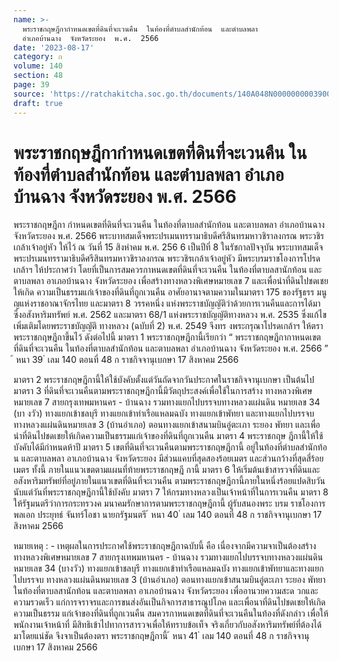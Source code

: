 ```yaml
---
name: >-
  พระราชกฤษฎีกากำหนดเขตที่ดินที่จะเวนคืน  ในท้องที่ตำบลสำนักท้อน  และตำบลพลา 
  อำเภอบ้านฉาง  จังหวัดระยอง  พ.ศ.  2566
date: '2023-08-17'
category: ก
volume: 140
section: 48
page: 39
source: 'https://ratchakitcha.soc.go.th/documents/140A048N0000000003900.pdf'
draft: true
---
```


# พระราชกฤษฎีกากำหนดเขตที่ดินที่จะเวนคืน  ในท้องที่ตำบลสำนักท้อน  และตำบลพลา  อำเภอบ้านฉาง  จังหวัดระยอง  พ.ศ.  2566

พระราชกฤษฎีกา กำหนดเขตที่ดินที่จะเวนคืน ในท้องที่ตาบลสำนักท้อน และตาบลพลา อำเภอบ้านฉาง จังหวัดระยอง พ.ศ. 2566 พระบาทสมเด็จพระปรเมนทรรามาธิบดีศรีสินทรมหาวชิราลงกรณ พระวชิรเกล้าเจ้าอยู่หัว ให้ไว้ ณ วันที่ 15 สิงหำคม พ.ศ. 256 6 เป็นปีที่ 8 ในรัชกาลปัจจุบัน พระบาทสมเด็จพระปรเมนทรรามาธิบดีศรีสินทรมหาวชิราลงกรณ พระวชิรเกล้าเจ้าอยู่หัว มีพระบรมราชโองการโปรดเกล้าฯ ให้ประกาศว่า โดยที่เป็นการสมควรกาหนดเขตที่ดินที่จะเวนคืน ในท้องที่ตาบลสานักท้อน และตาบลพลา อาเภอบ้านฉาง จังหวัดระยอง เพื่อสร้างทางหลวงพิเศษหมายเลข 7 และเพื่อนำที่ดินไปชดเชยให้เกิด ความเป็นธรรมแก่เจ้าของที่ดินที่ถูกเวนคืน อาศัยอานาจตามความในมาตรา 175 ของรัฐธรร มนูญแห่งราชอาณาจักรไทย และมาตรา 8 วรรคหนึ่ง แห่งพระราชบัญญัติว่าด้วยการเวนคืนและการได้มาซึ่งอสังหาริมทรัพย์ พ.ศ. 2562 และมาตรา 68/1 แห่งพระราชบัญญัติทางหลวง พ.ศ. 2535 ซึ่งแก้ไขเพิ่มเติมโดยพระราชบัญญัติ ทางหลวง (ฉบับที่ 2) พ.ศ. 2549 จึงทร งพระกรุณาโปรดเกล้าฯ ให้ตราพระราชกฤษฎีกาขึ้นไว้ ดังต่อไปนี้ มาตรา 1 พระราชกฤษฎีกานี้เรียกว่า “ พระราชกฤษฎีกากาหนดเขตที่ดินที่จะเวนคืน ในท้องที่ตาบลสำนักท้อน และตาบลพลา อำเภอบ้านฉาง จังหวัดระยอง พ.ศ. 2566 ” ้ หนา 39 ่ เลม 140 ตอนที่ 48 ก ราชกิจจานุเบกษา 17 สิงหาคม 2566

มาตรา 2 พระราชกฤษฎีกานี้ให้ใช้บังคับตั้งแต่วันถัดจากวันประกาศในราชกิจจานุเบกษา เป็นต้นไป มาตรา 3 ที่ดินที่จะเวนคืนตามพระราชกฤษฎีกานี้มีวัตถุประสงค์เพื่อใช้ในการสร้าง ทางหลวงพิเศษหมายเลข 7 สายกรุงเทพมหานคร - บ้านฉาง รวมทางแยกไปบรรจบทางหลวงแผ่นดิน หมายเลข 34 (บา งวัว) ทางแยกเข้าชลบุรี ทางแยกเข้าท่าเรือแหลมฉบัง ทางแยกเข้าพัทยา และทางแยกไปบรรจบทางหลวงแผ่นดินหมายเลข 3 (บ้านอำเภอ) ตอนทางแยกเข้าสนามบินอู่ตะเภา ระยอง พัทยา และเพื่อนำที่ดินไปชดเชยให้เกิดความเป็นธรรมแก่เจ้าของที่ดินที่ถูกเวนคืน มาตรา 4 พระราชกฤษ ฎีกานี้ให้ใช้บังคับได้มีกำหนดห้าปี มาตรา 5 เขตที่ดินที่จะเวนคืนตามพระราชกฤษฎีกานี้ อยู่ในท้องที่ตำบลสำนักท้อน และตาบลพลา อาเภอบ้านฉาง จังหวัดระยอง มีส่วนแคบที่สุดสองร้อยเมตร และส่วนกว้างที่สุดสี่ร้อยเมตร ทั้งนี้ ภายในแนวเขตตามแผนที่ท้ายพระราชกฤษฎี กานี้ มาตรา 6 ให้เริ่มต้นเข้าสารวจที่ดินและอสังหาริมทรัพย์ที่อยู่ภายในแนวเขตที่ดินที่จะเวนคืน ตามพระราชกฤษฎีกานี้ภายในหนึ่งร้อยแปดสิบวันนับแต่วันที่พระราชกฤษฎีกานี้ใช้บังคับ มาตรา 7 ให้กรมทางหลวงเป็นเจ้าหน้าที่ในการเวนคืน มาตรา 8 ให้รัฐมนตรีว่าการกระทรวงค มนาคมรักษาการตามพระราชกฤษฎีกานี้ ผู้รับสนองพระ บรม ราชโองการ พลเอก ประยุทธ์ จันทร์โอชา นายกรัฐมนตรี ้ หนา 40 ่ เลม 140 ตอนที่ 48 ก ราชกิจจานุเบกษา 17 สิงหาคม 2566



หมายเหตุ : - เหตุผลในการประกาศใช้พระราชกฤษฎีกาฉบับนี้ คือ เนื่องจากมีความจาเป็นต้องสร้าง ทางหลวงพิเศษหมายเลข 7 สายกรุงเทพมหานคร - บ้านฉาง รวมทางแยกไปบรรจบทางหลวงแผ่นดิน หมายเลข 34 (บางวัว) ทางแยกเข้าชลบุรี ทางแยกเข้าท่าเรือแหลมฉบัง ทางแยกเข้าพัทยาและทางแยกไปบรรจบ ทางหลวงแผ่นดินหมายเลข 3 (บ้านอำเภอ) ตอนทางแยกเข้าสนามบินอู่ตะเภา ระยอง พัทยา ในท้องที่ตาบลสานักท้อน และตาบลพลา อาเภอบ้านฉาง จังหวัดระยอง เพื่ออานวยความสะด วกและความรวดเร็ว แก่การจราจรและการขนส่งอันเป็นกิจการสาธารณูปโภค และเพื่อนาที่ดินไปชดเชยให้เกิดความเป็นธรรม แก่เจ้าของที่ดินที่ถูกเวนคืน สมควรกาหนดเขตที่ดินที่จะเวนคืนในท้องที่ดังกล่าว เพื่อให้พนักงานเจ้าหน้าที่ มีสิทธิเข้าไปทาการสารวจเพื่อให้ทราบข้อเท็จ จริงเกี่ยวกับอสังหาริมทรัพย์ที่ต้องได้มาโดยแน่ชัด จึงจาเป็นต้องตรา พระราชกฤษฎีกานี้ ้ หนา 41 ่ เลม 140 ตอนที่ 48 ก ราชกิจจานุเบกษา 17 สิงหาคม 2566
